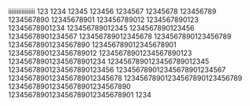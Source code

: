 iiiiiiiiiiiiiiii
123
1234
12345
123456
1234567
12345678
123456789
1234567890
12345678901
123456789012
1234567890123
12345678901234
123456789012345
1234567890123456
12345678901234567
123456789012345678
1234567890123456789
12345678901234567890
123456789012345678901
1234567890123456789012
12345678901234567890123
123456789012345678901234
1234567890123456789012345
12345678901234567890123456
123456789012345678901234567
1234567890123456789012345678
12345678901234567890123456789
123456789012345678901234567890
1234567890123456789012345678901
1234
